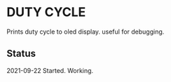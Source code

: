 # DUTY CYCLE

Prints duty cycle to oled display. useful for debugging.

## Status

2021-09-22	Started. Working.
